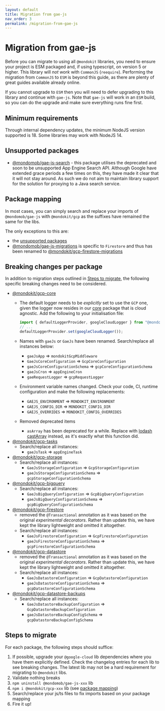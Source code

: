 ```yaml
---
layout: default
title: Migration from gae-js
nav_order: 3
permalink: /migration-from-gae-js
---
```


# Migration from gae-js

Before you can migrate to using all `@mondokit` libraries, you need to ensure your project is ESM packaged and, if using typescript, on version 5 or higher. This library will _not work_ with `CommonJS` (`reequire`).
Performing the migration from `CommonJS` to `ESM` is beyond this guide, as there are plenty of great guides available already online.

If you cannot upgrade to `ESM` then you will need to defer upgrading to this library and continue with `gae-js`. Note that `gae-js` will work in an `ESM` build, so you can do the upgrade and make sure everything runs fine first.

## Minimum requirements

Through internal dependency updates, the minimum NodeJS version supported is 18. Some libraries may work with NodeJS 14.

## Unsupported packages

* [@mondomob/gae-js-search](https://mondo-mob.github.io/gae-js-docs/packages/gae-js-gae-search.html) - this package utilises the deprecated and soon to be unsupported App Engine Search API. Although Google have extended grace periods a few times on this, they have made it clear that it will not stay around. As such we do not aim to maintain library support for the solution for proxying to a Java search service.


## Package mapping

In most cases, you can simply search and replace your imports of `@mondomob/gae-js` with `@mondokit/gcp` as the suffixes have remained the same for the libs.

The only exceptions to this are:
* the [unsupported packages](#unsupported-packages)
* [@mondomob/gae-js-migrations](https://mondo-mob.github.io/gae-js-docs/packages/gae-js-migrations.html) is specific to `Firestore` and thus has been renamed to [@mondokit/gcp-firestore-migrations](../packages/gcp-firestore-migrations.md)

## Breaking changes per package
In addition to migration steps outlined in [Steps to migrate](#steps-to-migrate), the following specific breaking changes need to be considered.
* [@mondokit/gcp-core](../packages/gcp-core.md)
  * The default logger needs to be _explicitly_ set to use the `GCP` one, given the logger now resides in our [core](../packages/core.md) package that is cloud agnostic. Add the following to your initialisation file:

    ```typescript
    import { defaultLoggerProvider, googleCloudLogger } from "@mondokit/gcp-core";
    // ...
    defaultLoggerProvider.set(googleCloudLogger());
    ```
  * Names with `gaeJs` or `GaeJs` have been renamed. Search/replace all instances below:
    * `gaeJsApp` => `mondokitGcpMiddleware`
    * `GaeJsCoreConfiguration` => `GcpCoreConfiguration`
    * `gaeJsCoreConfigurationSchema` => `gcpCoreConfigurationSchema`
    * `gaeJsCron` => `appEngineCron`
    * `gaeRequestLogger` => `gcpRequestLogger`
  * Environment variable names changed. Check your code, CI, runtime configuration and make the following replacements:
    * `GAEJS_ENVIRONMENT` => `MONDOKIT_ENVIRONMENT`
    * `GAEJS_CONFIG_DIR` => `MONDOKIT_CONFIG_DIR`
    * `GAEJS_OVERRIDES` => `MONDOKIT_CONFIG_OVERRIDES`
  * Removed deprecated items
    * `asArray` has been deprecated for a while. Replace with [lodash castArray](https://lodash.com/docs/4.17.15#castArray) instead, as it's exactly what this function did.
* [@mondokit/gcp-tasks](../packages/gcp-tasks.md)
  * Search/replace all instances:
    * `gaeJsTask` => `appEngineTask`
* [@mondokit/gcp-storage](../packages/gcp-storage.md)
  * Search/replace all instances:
    * `GaeJsStorageConfiguration` => `GcpStorageConfiguration`
    * `gaeJsStorageConfigurationSchema` => `gcpStorageConfigurationSchema`
* [@mondokit/gcp-bigquery](../packages/gcp-bigquery.md)
  * Search/replace all instances:
    * `GaeJsBigQueryConfiguration` => `GcpBigQueryConfiguration`
    * `gaeJsBigQueryConfigurationSchema` => `gcpBigQueryConfigurationSchema`
* [@mondokit/gcp-firestore](../packages/gcp-firestore.md) 
  * removed the `@Transactional` annotation as it was based on the original _experimental decorators_. Rather than update this, we have kept the library lightweight and omitted it altogether.
  * Search/replace all instances:
    * `GaeJsFirestoreConfiguration` => `GcpFirestoreConfiguration`
    * `gaeJsFirestoreConfigurationSchema` => `gcpFirestoreConfigurationSchema`
* [@mondokit/gcp-datastore](../packages/gcp-datastore.md) 
  * removed the `@Transactional` annotation as it was based on the original _experimental decorators_. Rather than update this, we have kept the library lightweight and omitted it altogether.
  * Search/replace all instances:
    * `GaeJsDatastoreConfiguration` => `GcpDatastoreConfiguration`
    * `gaeJsDatastoreConfigurationSchema` => `gcpDatastoreConfigurationSchema`
* [@mondokit/gcp-datastore-backups](../packages/gcp-datastore-backups.md)
  * Search/replace all instances:
    * `GaeJsDatastoreBackupConfiguration` => `GcpDatastoreBackupConfiguration`
    * `gaeJsDatastoreBackupConfigSchema` => `gcpDatastoreBackupConfigSchema`

## Steps to migrate

For each package, the following steps should suffice:

1. If possible, upgrade your `@google-cloud` lib dependencies where you have them explicitly defined. Check the changelog entries for each lib to see breaking changes. The latest lib may not be a hard requirement for migrating to `@mondokit` libs.
2. Validate nothing breaks
3. `npm uninstall @mondomob/gae-js-xxx` lib
4. `npm i @mondokit/gcp-xxx` lib (see [package mapping](#package-mapping))
5. Search/replace your js/ts files to fix imports based on your package mapping
6. Fire it up!

